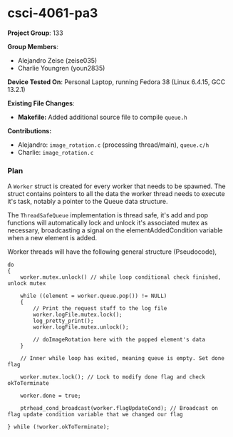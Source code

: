 # csci-4061-pa3

**Project Group**: 133

**Group Members**:
- Alejandro Zeise (zeise035)
- Charlie Youngren (youn2835)

**Device Tested On**: Personal Laptop, running Fedora 38 (Linux 6.4.15, GCC 13.2.1)

**Existing File Changes**:
- **Makefile:** Added additional source file to compile `queue.h`

**Contributions:**
- Alejandro: `image_rotation.c` (processing thread/main), `queue.c/h`
- Charlie: `image_rotation.c`

### Plan
A `Worker` struct is created for every worker that needs to be spawned.
The struct contains pointers to all the data the worker thread needs to execute
it's task, notably a pointer to the Queue data structure.

The `ThreadSafeQueue` implementation is thread safe, it's add and pop functions
will automatically lock and unlock it's associated mutex as necessary, broadcasting
a signal on the elementAddedCondition variable when a new element is added.

Worker threads will have the following general structure (Pseudocode),
```
do
{
    worker.mutex.unlock() // while loop conditional check finished, unlock mutex

    while ((element = worker.queue.pop()) != NULL)
    {
        // Print the request stuff to the log file
        worker.logFile.mutex.lock();
        log_pretty_print();
        worker.logFile.mutex.unlock();

        // doImageRotation here with the popped element's data
    }

    // Inner while loop has exited, meaning queue is empty. Set done flag 

    worker.mutex.lock(); // Lock to modify done flag and check okToTerminate

    worker.done = true;

    ptrhead_cond_broadcast(worker.flagUpdateCond); // Broadcast on flag update condition variable that we changed our flag

} while (!worker.okToTerminate);
```

